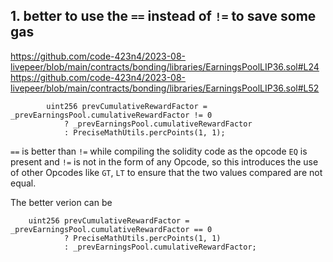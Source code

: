 ## 1. better to use the `==` instead of `!=` to save some gas
https://github.com/code-423n4/2023-08-livepeer/blob/main/contracts/bonding/libraries/EarningsPoolLIP36.sol#L24
https://github.com/code-423n4/2023-08-livepeer/blob/main/contracts/bonding/libraries/EarningsPoolLIP36.sol#L52

```Solidity
        uint256 prevCumulativeRewardFactor = _prevEarningsPool.cumulativeRewardFactor != 0
            ? _prevEarningsPool.cumulativeRewardFactor
            : PreciseMathUtils.percPoints(1, 1);
```

`==` is better than `!=` while compiling the solidity code as the opcode `EQ` is present and `!=` is not in the form of any Opcode, so this introduces the use of other Opcodes like `GT`, `LT` to ensure that the two values compared are not equal. <BR>

The better verion can be
```Solidity
    uint256 prevCumulativeRewardFactor = _prevEarningsPool.cumulativeRewardFactor == 0
            ? PreciseMathUtils.percPoints(1, 1)
            : _prevEarningsPool.cumulativeRewardFactor;

```